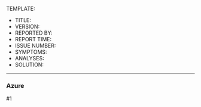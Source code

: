 TEMPLATE:

- TITLE: 
- VERSION:
- REPORTED BY:
- REPORT TIME:
- ISSUE NUMBER:
- SYMPTOMS:
- ANALYSES:
- SOLUTION:

---

### Azure ###

#1
